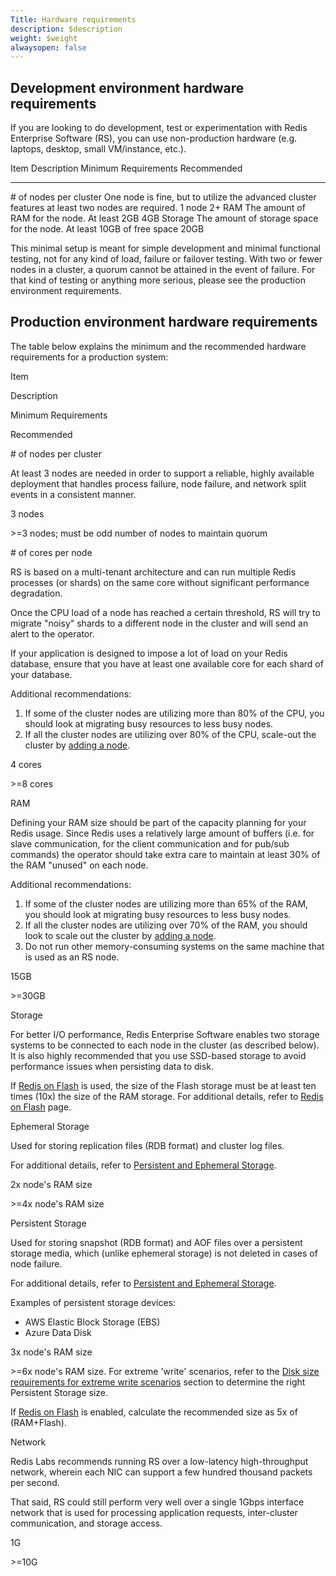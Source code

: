 ```yaml
---
Title: Hardware requirements
description: $description
weight: $weight
alwaysopen: false
---
```

Development environment hardware requirements
---------------------------------------------

If you are looking to do development, test or experimentation with Redis
Enterprise Software (RS), you can use non-production hardware (e.g.
laptops, desktop, small VM/instance, etc.).

  Item                      Description                                                                                       Minimum Requirements          Recommended
  ------------------------- ------------------------------------------------------------------------------------------------- ----------------------------- -------------
  \# of nodes per cluster   One node is fine, but to utilize the advanced cluster features at least two nodes are required.   1 node                        2+
  RAM                       The amount of RAM for the node.                                                                   At least 2GB                  4GB
  Storage                   The amount of storage space for the node.                                                         At least 10GB of free space   20GB

This minimal setup is meant for simple development and minimal
functional testing, not for any kind of load, failure or failover
testing. With two or fewer nodes in a cluster, a quorum cannot be
attained in the event of failure. For that kind of testing or anything
more serious, please see the production environment requirements.

Production environment hardware requirements
--------------------------------------------

The table below explains the minimum and the recommended hardware
requirements for a production system:

Item

Description

Minimum Requirements

Recommended

\# of nodes per cluster

At least 3 nodes are needed in order to support a reliable, highly
available deployment that handles process failure, node failure, and
network split events in a consistent manner.

3 nodes

\>=3 nodes; must be odd number of nodes to maintain quorum

\# of cores per node

RS is based on a multi-tenant architecture and can run multiple Redis
processes (or shards) on the same core without significant performance
degradation.

Once the CPU load of a node has reached a certain threshold, RS will try
to migrate "noisy" shards to a different node in the cluster and will
send an alert to the operator.

If your application is designed to impose a lot of load on your Redis
database, ensure that you have at least one available core for each
shard of your database.

Additional recommendations:

1.  If some of the cluster nodes are utilizing more than 80% of the CPU,
    you should look at migrating busy resources to less busy nodes.
2.  If all the cluster nodes are utilizing over 80% of the CPU,
    scale-out the cluster by [adding a
    node](/redis-enterprise-documentation/cluster-administration/joining-a-new-node-to-a-cluster/).

4 cores

\>=8 cores

RAM

Defining your RAM size should be part of the capacity planning for your
Redis usage. Since Redis uses a relatively large amount of buffers (i.e.
for slave communication, for the client communication and for pub/sub
commands) the operator should take extra care to maintain at least 30%
of the RAM "unused" on each node.

Additional recommendations:

1.  If some of the cluster nodes are utilizing more than 65% of the RAM,
    you should look at migrating busy resources to less busy nodes.
2.  If all the cluster nodes are utilizing over 70% of the RAM, you
    should look to scale out the cluster by [adding a
    node](/redis-enterprise-documentation/cluster-administration/joining-a-new-node-to-a-cluster/).
3.  Do not run other memory-consuming systems on the same machine that
    is used as an RS node.

15GB

\>=30GB

Storage

For better I/O performance, Redis Enterprise Software enables two
storage systems to be connected to each node in the cluster (as
described below). It is also highly recommended that you use SSD-based
storage to avoid performance issues when persisting data to disk.

If [Redis on Flash](/redis-enterprise-documentation/redis-e-flash/) is
used, the size of the Flash storage must be at least ten times (10x) the
size of the RAM storage. For additional details, refer to [Redis on
Flash](/redis-enterprise-documentation/redis-e-flash/) page.

Ephemeral Storage

Used for storing replication files (RDB format) and cluster log files.

For additional details, refer to [Persistent and Ephemeral
Storage](/redis-enterprise-documentation/cluster-administration/best-practices/persistent-and-ephemeral-storage/).

2x node's RAM size

\>=4x node's RAM size

Persistent Storage

Used for storing snapshot (RDB format) and AOF files over a persistent
storage media, which (unlike ephemeral storage) is not deleted in cases
of node failure.

For additional details, refer to [Persistent and Ephemeral
Storage](/redis-enterprise-documentation/cluster-administration/best-practices/persistent-and-ephemeral-storage/).

Examples of persistent storage devices:

-   AWS Elastic Block Storage (EBS)
-   Azure Data Disk

3x node's RAM size

\>=6x node's RAM size. For extreme 'write' scenarios, refer to the [Disk
size requirements for extreme write
scenarios](/redis-enterprise-documentation/cluster-administration/best-practices/disk-size-requirements-for-extreme-write-scenarios)
section to determine the right Persistent Storage size.

If [Redis on
Flash](/redis-enterprise-documentation/concepts-architecture/memory-architecture/redis-enterprise-flash/) is
enabled, calculate the recommended size as 5x of (RAM+Flash).

Network

Redis Labs recommends running RS over a low-latency high-throughput
network, wherein each NIC can support a few hundred thousand packets per
second.

That said, RS could still perform very well over a single 1Gbps
interface network that is used for processing application requests,
inter-cluster communication, and storage access.

1G

\>=10G
